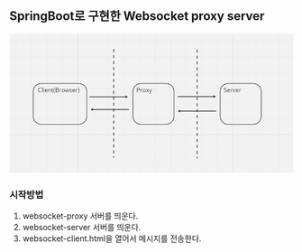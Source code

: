 ## SpringBoot로 구현한 Websocket proxy server

![img.png](img.png)


### 시작방법
1. websocket-proxy 서버를 띄운다.
2. websocket-server 서버를 띄운다.
3. websocket-client.html을 열어서 메시지를 전송한다.